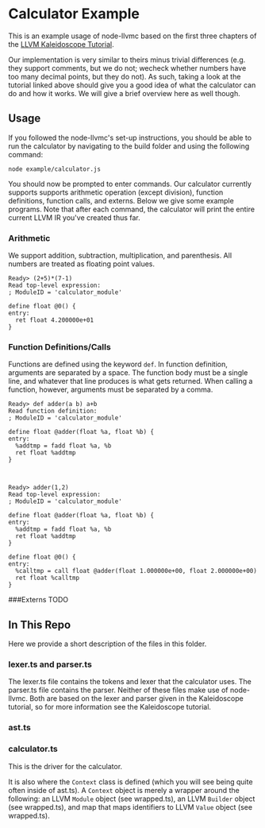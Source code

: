Calculator Example
==================

This is an example usage of node-llvmc based on the first three chapters of the [LLVM Kaleidoscope Tutorial]. 

Our implementation is very similar to theirs minus trivial differences (e.g. they support comments, but we do not; wecheck whether numbers have too many decimal points, but they do not). As such, taking a look at the tutorial linked above should give you a good idea of what the calculator can do and how it works. We will give a brief overview here as well though.

Usage
-----
If you followed the node-llvmc's set-up instructions, you should be able to run the calculator by navigating to the build folder and using the following command: 

```shell
node example/calculator.js
```

You should now be prompted to enter commands. Our calculator currently supports supports arithmetic operation (except division), function definitions, function calls, and externs. Below we give some example programs. Note that after each command, the calculator will print the entire current LLVM IR you've created thus far.

### Arithmetic
We support addition, subtraction, multiplication, and parenthesis. All numbers are treated as floating point values.

```shell
Ready> (2+5)*(7-1)
Read top-level expression:
; ModuleID = 'calculator_module'

define float @0() {
entry:
  ret float 4.200000e+01
}
```
### Function Definitions/Calls
Functions are defined using the keyword `def`. In function definition, arguments are separated by a space. The function body must be a single line, and whatever that line produces is what gets returned. When calling a function, however, arguments must be separated by a comma.

```shell
Ready> def adder(a b) a+b
Read function definition:
; ModuleID = 'calculator_module'

define float @adder(float %a, float %b) {
entry:
  %addtmp = fadd float %a, %b
  ret float %addtmp
}



Ready> adder(1,2)
Read top-level expression:
; ModuleID = 'calculator_module'

define float @adder(float %a, float %b) {
entry:
  %addtmp = fadd float %a, %b
  ret float %addtmp
}

define float @0() {
entry:
  %calltmp = call float @adder(float 1.000000e+00, float 2.000000e+00)
  ret float %calltmp
}
```

###Externs
TODO

In This Repo
------------
Here we provide a short description of the files in this folder.

### lexer.ts and parser.ts
The lexer.ts file contains the tokens and lexer that the calculator uses. The parser.ts file contains the parser. Neither of these files make use of node-llvmc. Both are based on the lexer and parser given in the Kaleidoscope tutorial, so for more information see the Kaleidoscope tutorial.

### ast.ts

### calculator.ts
This is the driver for the calculator. 

It is also where the `Context` class is defined (which you will see being quite often inside of ast.ts). A `Context` object is merely a wrapper around the following: an LLVM `Module` object (see wrapped.ts), an LLVM `Builder` object (see wrapped.ts), and map that maps identifiers to LLVM `Value` object (see wrapped.ts).

[LLVM Kaleidoscope Tutorial]: http://llvm.org/docs/tutorial/LangImpl01.html
